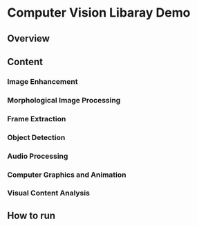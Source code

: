 # Computer Vision Libaray Demo

## Overview

## Content

### Image Enhancement

### Morphological Image Processing

### Frame Extraction

### Object Detection

### Audio Processing

### Computer Graphics and Animation

### Visual Content Analysis

## How to run

